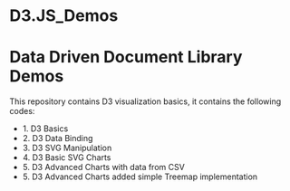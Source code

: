 # D3.JS_Demos
<h1>Data Driven Document Library Demos</h1>
This repository contains D3 visualization basics, it contains the following codes:
<ul>
  <li>1. D3 Basics</li>
  <li>2. D3 Data Binding</li> 
  <li>3. D3 SVG Manipulation</li> 
  <li>4. D3 Basic SVG Charts</li>
  <li>5. D3 Advanced Charts with data from CSV</li>
  <li>5. D3 Advanced Charts added simple Treemap implementation</li>
</ul>
